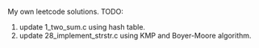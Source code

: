 My own leetcode solutions.
TODO:
1. update 1_two_sum.c using hash table.
2. update 28_implement_strstr.c using KMP and Boyer-Moore algorithm.
